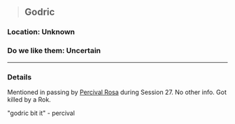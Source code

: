 >## Godric

### Location: Unknown

### Do we like them: Uncertain

***

### Details

Mentioned in passing by [Percival Rosa](Percival%20Rosa.md) during Session 27. No other info. Got killed by a Rok.

"godric bit it"  - percival
